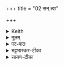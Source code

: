 +++
title = "02 सन् त्वा"

+++


<details><summary>Keith</summary>

By the Yajus I pour on thee  
Offspring, life, and wealth.  
Instigated by Brhaspati may the sacrificer here come to no harm.
</details>

<details><summary>मूलम्</summary>

सन्त्वा॑ सिञ्चामि॒ यजु॑षा प्र॒जामायु॒र्धन॑ञ्च ।  
बृह॒स्पति॑प्रसूतो॒ यज॑मान इ॒ह मा रि॑षत्  ॥
</details>

<details><summary>पद-पाठः</summary>

समिति॑ । त्वा॒ । सि॒ञ्चा॒मि॒ । यजु॑षा । प्र॒जामिति॑ प्र-जाम् । आयुः॑ । धन॑म् । च॒ ॥ बृह॒स्पति॑प्रसूत॒ इति॒ बृह॒स्पति॑-प्र॒सू॒तः॒ । यज॑मानः । इ॒ह । मा॒ । रि॒ष॒त् ॥ 
</details>

<details><summary>भट्टभास्कर-टीका</summary>

संसिञ्चामि सह सिञ्चामि हे स्कन्न त्वां प्रजामायुर्धनञ्च प्रजादिभिस्सह त्वामेकत्र सिश्चामि यजुषाऽनेन मन्त्रेण । यजनसाधनं यजुः । अपेतस्कन्नत्वदोषं प्रजादिसावनं त्वामनेन सेचनेन करोमीत्यर्थः । बृहस्पतिप्रसूतः स्वयमेव बृहस्पतिना प्रसूतोऽनुज्ञातोऽहं करोमि, न पुनर्यथारुचि । तस्माद्यजमान इहास्मिन् स्कन्नापराधे मा रिषत् मा बाधि । रिष्यतेश्छान्दसोऽङ् पुषादिर्वा कर्तव्यः । बृहतां पतिः बृहस्पतिः । 'तद्बृहतोः करपत्योः' इति सुक् । तेन प्रसूत इति । 'तृतीया कर्मणि' इति पूर्वपदप्रकृतिस्वरत्वम् । तत्र च 'उभे वनस्पत्यादिषु युगपत्' इति पूर्वोत्तरयोर्युगपत्प्रकृतिस्वरत्वम् । बृहच्छब्दः प्रायेण समासे आद्युदातः, अन्यत्रान्तोदात्तः ॥
</details>

<details><summary>सायण-टीका</summary>

तत्र प्रथमानुवाक आज्यग्रहणानुमन्त्रणमन्त्राः प्राधान्येनाभिधीयन्ते।  
कल्पः — “सं त्वा सिञ्चामीति तत्सꣳ सिञ्चेदभि वा मन्त्रयेत” इति। तदिति स्कन्नमाज्यमुच्यते। यस्याऽऽज्यमनुत्पूतꣳ स्कन्देदित्यादिना स्कन्दनस्य प्रकृतत्वात्। यदि शुद्धप्रदेशे स्कन्देत्तदानीमनेन मन्त्रेण पुनः पात्रे प्रक्षिपेत्। अशुचिप्रदेशे स्कन्दने त्वभिमन्त्रणम्।

पाठस्तु -  
सं त्वा सिञ्चामीति। हे स्कन्नाज्य बृहस्पतिप्रेरितोऽहं प्रजादीन्संपादयेयम। त्वामनेन यजुषा मन्त्रेण पात्रे सम्यक्सिञ्चामि। इह कर्मणि यजमानः स्कन्दनापराधेन मा रिषन्मा हिंस्यताम्। अयं मन्त्र आध्वर्यवः। अतो यजमानस्यान्यत्वेनोक्तिरविरुद्धा।  
</details>

